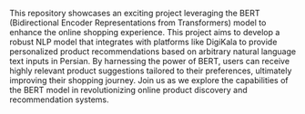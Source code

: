 This repository showcases an exciting project leveraging the BERT (Bidirectional Encoder Representations from Transformers) model to enhance the online shopping experience. This project aims to develop a robust NLP model that integrates with platforms like DigiKala to provide personalized product recommendations based on arbitrary natural language text inputs in Persian. By harnessing the power of BERT, users can receive highly relevant product suggestions tailored to their preferences, ultimately improving their shopping journey. Join us as we explore the capabilities of the BERT model in revolutionizing online product discovery and recommendation systems.
